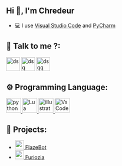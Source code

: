## Hi 👋, I'm Chredeur

- 💻 I use [Visual Studio Code](https://code.visualstudio.com/) and [PyCharm](https://www.jetbrains.com/fr-fr/pycharm/)

## 🔗 Talk to me ?:
<p align="left">
<a href="https://twitter.com/chredeur"><img src="https://i.imgur.com/zVwbWwf.png" alt="ds" width="37" height="37" /></a> 
<a href="https://www.youtube.com/channel/UCX0NdAg1vKdab4dDwXbaPwA"><img src="https://i.imgur.com/qZBU7AO.png" alt="dsq" width="37"  height="37" /></a> 
<a href="https://www.twitch.tv/chredeur"><img src="https://i.imgur.com/0pAkilW.png" alt="dsqq" width="37" height="37" /></a>
</p>

## ⚙️ Programming Language:

<p align="left"> <a href="https://www.python.org/" target="_blank"> <img src="https://upload.wikimedia.org/wikipedia/commons/thumb/c/c3/Python-logo-notext.svg/1200px-Python-logo-notext.svg.png" alt="python" width="40" height="40"/> </a> <a href="https://www.lua.org/" target="_blank"> <img src="https://upload.wikimedia.org/wikipedia/commons/thumb/c/cf/Lua-Logo.svg/1200px-Lua-Logo.svg.png" alt="Lua" width="40" height="40"/> </a> <a href="https://www.javascript.com/" target="_blank"> <img src="https://upload.wikimedia.org/wikipedia/commons/thumb/9/99/Unofficial_JavaScript_logo_2.svg/1200px-Unofficial_JavaScript_logo_2.svg.png" alt="illustrator" width="40" height="40"/> </a> <a href="https://code.visualstudio.com/" target="_blank"> <img src="https://dashboard.snapcraft.io/site_media/appmedia/2019/05/code512.png" alt="VsCode" width="40" height="40"/> </a></p>

## 🚩 Projects:
- [<img src="https://cdn.discordapp.com/avatars/812993088749961236/6d56d81761a0fbe077753917c5bfeeb7.png?size=512" width="24"/> FlazeBot](https://flazebot.com)
- [<img src="https://cdn.discordapp.com/avatars/812993088749961236/6d56d81761a0fbe077753917c5bfeeb7.png?size=512" width="24"/> Furiozia](https://furiozia.com)
